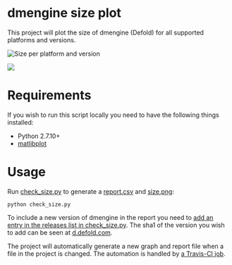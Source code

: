 # dmengine size plot
This project will plot the size of dmengine (Defold) for all supported platforms and versions.

![Size per platform and version](https://github.com/britzl/dmengine_size/raw/master/size.png)

![](https://travis-ci.org/britzl/dmengine_size.svg?branch=master)

# Requirements
If you wish to run this script locally you need to have the following things installed:

* Python 2.7.10+
* [matlibplot](http://matplotlib.org/)

# Usage
Run [check_size.py](check_size.py) to generate a [report.csv](report.csv) and [size.png](size.png):

	python check_size.py

To include a new version of dmengine in the report you need to [add an entry in the releases list in check_size.py](https://github.com/britzl/dmengine_size/blob/master/check_size.py#L28). The sha1 of the version you wish to add can be seen at [d.defold.com](d.defold.com).

The project will automatically generate a new graph and report file when a file in the project is changed. The automation is handled by [a Travis-CI job](https://travis-ci.org/britzl/dmengine_size).
